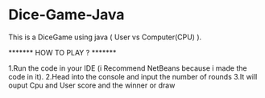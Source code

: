 # Dice-Game-Java
This is a DiceGame using java ( User vs Computer(CPU) ).

*******            HOW TO PLAY ?            *******

1.Run the code in your IDE (i Recommend NetBeans because i made the code in it).
2.Head into the console and input the number of rounds
3.It  will ouput Cpu and User score
and the winner or draw
